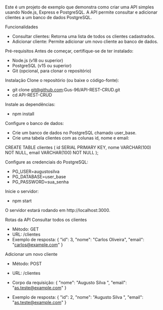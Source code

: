   Este é um projeto de exemplo que demonstra como criar uma API simples usando Node.js, Express e PostgreSQL. A API permite consultar e adicionar clientes a um banco de dados PostgreSQL.

Funcionalidades
- Consultar clientes: Retorna uma lista de todos os clientes cadastrados.
- Adicionar cliente: Permite adicionar um novo cliente ao banco de dados.

Pré-requisitos
Antes de começar, certifique-se de ter instalado:
- Node.js (v18 ou superior)
- PostgreSQL (v15 ou superior)
- Git (opcional, para clonar o repositório)

Instalação
Clone o repositório (ou baixe o código-fonte):
- git clone git@github.com:Gus-96/API-REST-CRUD.git
- cd API-REST-CRUD

Instale as dependências:
- npm install

Configure o banco de dados:
- Crie um banco de dados no PostgreSQL chamado user_base.
- Crie uma tabela clientes com as colunas id, nome e email:

CREATE TABLE clientes (
  id SERIAL PRIMARY KEY,
  nome VARCHAR(100) NOT NULL,
  email VARCHAR(100) NOT NULL
);

Configure as credenciais do PostgreSQL:
- PG_USER=augustosilva
- PG_DATABASE=user_base
- PG_PASSWORD=sua_senha
  
Inicie o servidor:
- npm start

O servidor estará rodando em http://localhost:3000.

Rotas da API
Consultar todos os clientes
- Método: GET
- URL: /clientes
- Exemplo de resposta:
{
  "id": 3,
  "nome": "Carlos Oliveira",
  "email": "carlos@example.com"
}

Adicionar um novo cliente
- Método: POST
- URL: /clientes
- Corpo da requisição:
{
  "nome": "Augusto Silva ",
  "email": "as.teste@example.com"
}

- Exemplo de resposta:
{
  "id": 2,
  "nome": "Augusto Silva ",
  "email": "as.teste@example.com"
}

